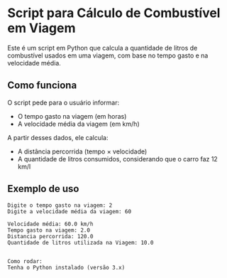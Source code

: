 # Script para Cálculo de Combustível em Viagem

Este é um script em Python que calcula a quantidade de litros de combustível usados em uma viagem, com base no tempo gasto e na velocidade média.

## Como funciona

O script pede para o usuário informar:

- O tempo gasto na viagem (em horas)
- A velocidade média da viagem (em km/h)

A partir desses dados, ele calcula:

- A distância percorrida (tempo × velocidade)
- A quantidade de litros consumidos, considerando que o carro faz 12 km/l

## Exemplo de uso

```plaintext
Digite o tempo gasto na viagem: 2
Digite a velocidade média da viagem: 60

Velocidade média: 60.0 km/h
Tempo gasto na viagem: 2.0
Distancia percorrida: 120.0
Quantidade de litros utilizada na Viagem: 10.0


Como rodar:
Tenha o Python instalado (versão 3.x)


